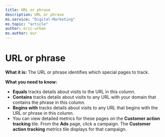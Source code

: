 ```yaml
---
title: URL or phrase
description: URL or phrase
ms.service: "Digital-Marketing"
ms.topic: "article"
author: eric-urban
ms.author: eur
---
```


# URL or phrase

**What it is:** The URL or phrase identifies which special pages to track.

**What you need to know:**
- **Equals** tracks details about visits to the URL in this column.
- **Contains** tracks details about visits to any URL with your domain that contains the phrase in this column.
- **Begins with** tracks details about visits to any URL that begins with the URL or phrase in this column.
- You can view detailed metrics for these pages on the **Customer action tracking** tile. From the **Ads** page, click a campaign. The **Customer action tracking** metrics tile displays for that campaign.


